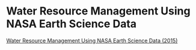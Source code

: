 # Water Resource Management Using NASA Earth Science Data

[Water Resource Management Using NASA Earth Science Data (2015)](https://appliedsciences.nasa.gov/join-mission/training/english/arset-water-resource-management-using-nasa-earth-science-data)

